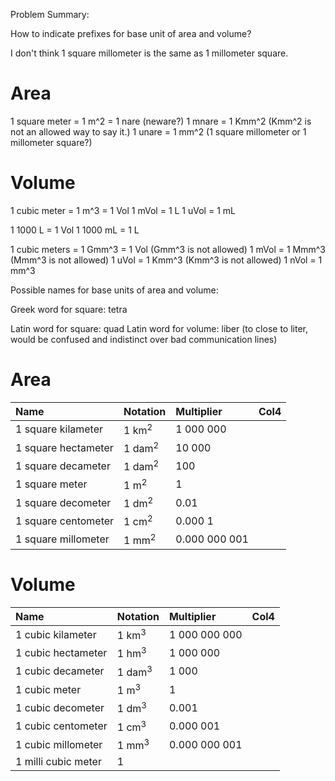 Problem Summary:

How to indicate prefixes for base unit of area and volume?

I don't think 1 square millometer is the same as 1 millometer square.

Area
====

1 square meter = 1 m^2 = 1 nare (neware?)
1 mnare = 1 Kmm^2 (Kmm^2 is not an allowed way to say it.)
1 unare = 1 mm^2 (1 square millometer or 1 millometer square?)

Volume
======

1 cubic meter = 1 m^3 = 1 Vol
1 mVol = 1 L
1 uVol = 1 mL

1 1000 L      = 1 Vol
1 1000 mL     = 1 L

1 cubic meters = 1 Gmm^3 = 1 Vol (Gmm^3 is not allowed)
1 mVol         = 1 Mmm^3         (Mmm^3 is not allowed)
1 uVol         = 1 Kmm^3         (Kmm^3 is not allowed)
1 nVol         = 1 mm^3

Possible names for base units of area and volume:

Greek word for square: tetra

Latin word for square: quad
Latin word for volume: liber (to close to liter, would be confused and indistinct over bad communication lines)


Area
====

| Name                 | Notation          | Multiplier    | Col4 |
| :---                 | :---              | :--           | :--- |
| 1 square kilameter   | 1 km<sup>2</sup>  | 1 000 000     |      |
| 1 square hectameter  | 1 dam<sup>2</sup> | 10 000        |      |
| 1 square decameter   | 1 dam<sup>2</sup> | 100           |      |
| 1 square meter       | 1 m<sup>2</sup>   | 1             |      |
| 1 square decometer   | 1 dm<sup>2</sup>  | 0.01          |      |
| 1 square centometer  | 1 cm<sup>2</sup>  | 0.000 1       |      |
| 1 square millometer  | 1 mm<sup>2</sup>  | 0.000 000 001 |      |

Volume
======
| Name                 | Notation          | Multiplier | Col4 |
| :---                 | :---              | :--- | :--- |
| 1 cubic kilameter    | 1 km<sup>3</sup>  | 1 000 000 000 |      |
| 1 cubic hectameter   | 1 hm<sup>3</sup>  | 1 000 000     |      |
| 1 cubic decameter    | 1 dam<sup>3</sup> | 1 000         |      |
| 1 cubic meter        | 1 m<sup>3</sup>   | 1             |      |
| 1 cubic decometer    | 1 dm<sup>3</sup>  | 0.001         |      |
| 1 cubic centometer   | 1 cm<sup>3</sup>  | 0.000 001     |      |
| 1 cubic millometer   | 1 mm<sup>3</sup>  | 0.000 000 001 |      |
| 1 milli cubic meter  | 1                 |               |      |
